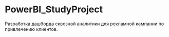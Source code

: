 # PowerBI_StudyProject
Разработка дашборда сквозной аналитики для рекламной кампании по привлечению клиентов.
